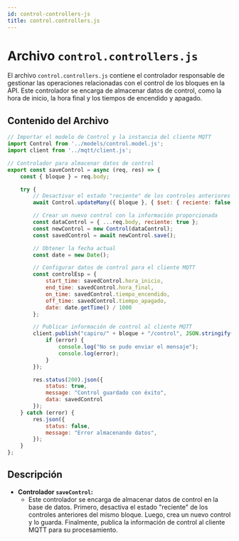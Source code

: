 ```yaml
---
id: control-controllers-js
title: control.controllers.js
---
```


# Archivo `control.controllers.js`

El archivo `control.controllers.js` contiene el controlador responsable de gestionar las operaciones relacionadas con el control de los bloques en la API. Este controlador se encarga de almacenar datos de control, como la hora de inicio, la hora final y los tiempos de encendido y apagado.

## Contenido del Archivo

```jsx
// Importar el modelo de Control y la instancia del cliente MQTT
import Control from '../models/control.model.js';
import client from '../mqtt/client.js';

// Controlador para almacenar datos de control
export const saveControl = async (req, res) => {
    const { bloque } = req.body;

    try {
        // Desactivar el estado "reciente" de los controles anteriores del mismo bloque
        await Control.updateMany({ bloque }, { $set: { reciente: false } });

        // Crear un nuevo control con la información proporcionada
        const dataControl = { ...req.body, reciente: true };
        const newControl = new Control(dataControl);
        const savedControl = await newControl.save();

        // Obtener la fecha actual
        const date = new Date();

        // Configurar datos de control para el cliente MQTT
        const controlEsp = {
            start_time: savedControl.hora_inicio,
            end_time: savedControl.hora_final,
            on_time: savedControl.tiempo_encendido,
            off_time: savedControl.tiempo_apagado,
            date: date.getTime() / 1000
        };

        // Publicar información de control al cliente MQTT
        client.publish("capiro/" + bloque + "/control", JSON.stringify(controlEsp), (error) => {
            if (error) {
                console.log("No se pudo enviar el mensaje");
                console.log(error);
            }
        });

        res.status(200).json({
            status: true,
            message: "Control guardado con éxito",
            data: savedControl
        });
    } catch (error) {
        res.json({
            status: false,
            message: "Error almacenando datos",
        });
    }
};
```

## Descripción

- **Controlador `saveControl`:**
  - Este controlador se encarga de almacenar datos de control en la base de datos. Primero, desactiva el estado "reciente" de los controles anteriores del mismo bloque. Luego, crea un nuevo control y lo guarda. Finalmente, publica la información de control al cliente MQTT para su procesamiento.
